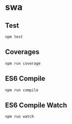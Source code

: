 swa
===

Test
---

    npm test


Coverages
---
    
    npm run coverage
   

ES6 Compile
---
    
    npm run compile

ES6 Compile Watch
---
    
    npm run watch
